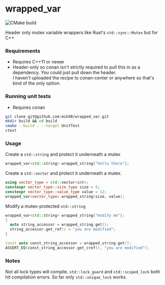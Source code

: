 # wrapped_var
![CMake build](https://github.com/mik90/wrapped_var/workflows/CMake/badge.svg)

Header only mutex variable wrappers like Rust's `std::sync::Mutex` but for C++

### Requirements
- Requires C++11 or newer
- Header-only so conan isn't strictly required to pull this in as a dependency. You could just pull down the header.  
  I haven't uploaded the recipe to conan-center or anywhere so that's kind of the only option.

### Running unit tests
- Requires conan
```sh
git clone git@github.com:mik90/wrapped_var.git
mkdir build && cd build
cmake --build . --target UnitTest
ctest
```

### Usage
Create a `std::string` and protect it underneath a mutex
```cpp
wrapped_var<std::string> wrapped_string{"hello there"};
```

Create a `std::vector` and protect it underneath a mutex.
```cpp
using vector_type = std::vector<int>;
constexpr vector_type::size_type size = 5;
constexpr vector_type::value_type value = 12;
wrapped_var<vector_type> wrapped_string(size, value);
```

Modify a mutex-protected `std::string`
```cpp
wrapped_var<std::string> wrapped_string{"modify me"};
{
  auto string_accessor = wrapped_string.get();
  string_accessor.get_ref() = "you are modified";
}

const auto const_string_accessor = wrapped_string.get();
ASSERT_EQ(const_string_accessor.get_cref(), "you are modified");
```

### Notes
Not all lock types will compile. `std::lock_guard` and `std::scoped_lock` both hit compilation errors.
So far only `std::unique_lock` works.